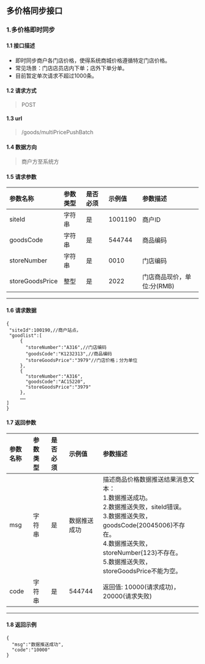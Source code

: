 ## 多价格同步接口
### 1.多价格即时同步
#### 1.1 接口描述
* 即时同步商户各门店价格，使得系统商城价格遵循特定门店价格。
* 常见场景：门店店员店内下单；店外下单分单。
* 目前暂定单次请求不超过1000条。
#### 1.2 请求方式
> POST
#### 1.3 url
> /goods/multiPricePushBatch
#### 1.4 数据方向
> 商户方至系统方
#### 1.5 请求参数
| 参数名称 | 参数类型 | 是否必须 | 示例值 | 参数描述  |
| :---         |     :---      |     :--- | :--- | :--- |
| siteId   | 字符串     | 是    | 1001190    | 商户ID |
| goodsCode   | 字符串    | 是    | 544744    | 商品编码 |
| storeNumber   | 字符串     | 是    | 0010   |门店编码|
| storeGoodsPrice   | 整型    | 是    | 2022   | 门店商品现价，单位:分(RMB) |
--------------------- 
#### 1.6 请求数据
 ``` 
{
  "siteId":100190,//商户站点，
  "goodlist":[
      {
        "storeNumber":"A316",//门店编码
        "goodsCode":"K1232313",//商品编码
        "storeGoodsPrice":"3979"//门店价格；分为单位
      },
      {
        "storeNumber":"A316",
        "goodsCode":"AC15220",
        "storeGoodsPrice":"3979"
      },
      ……
] 
}
```
#### 1.7 返回参数
| 参数名称 | 参数类型 | 是否必须 | 示例值 | 参数描述  |
| :---         |     :---      |     :--- | :--- | :--- |
| msg   | 字符串     | 是    | 数据推送成功    | 描述商品价格数据推送结果消息文本：<br/>1.数据推送成功。<br/>2.数据推送失败，siteId错误。<br/>3.数据推送失败，goodsCode{20045006}不存在。<br/>4.数据推送失败，storeNumber{123}不存在。<br/>5.数据推送失败，storeGoodsPrice不能为空。<br/> |
| code   | 字符串    | 是    | 544744    | 返回值: 10000(请求成功)，20000(请求失败)|
--------------------- 
#### 1.8 返回示例
```
{
  "msg":"数据推送成功",
  "code":"10000"
}
```
